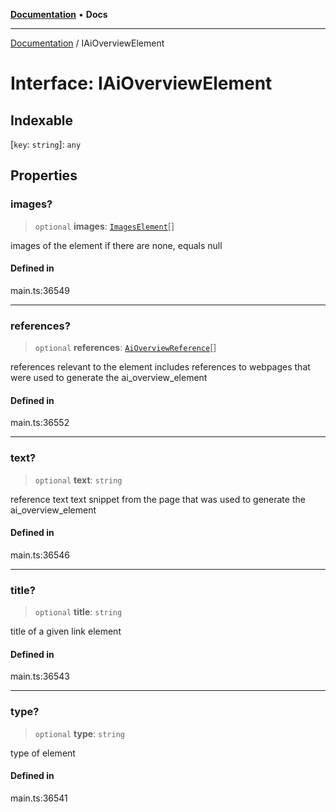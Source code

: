 [**Documentation**](../README.md) • **Docs**

***

[Documentation](../globals.md) / IAiOverviewElement

# Interface: IAiOverviewElement

## Indexable

 \[`key`: `string`\]: `any`

## Properties

### images?

> `optional` **images**: [`ImagesElement`](../classes/ImagesElement.md)[]

images of the element
if there are none, equals null

#### Defined in

main.ts:36549

***

### references?

> `optional` **references**: [`AiOverviewReference`](../classes/AiOverviewReference.md)[]

references relevant to the element
includes references to webpages that were used to generate the ai_overview_element

#### Defined in

main.ts:36552

***

### text?

> `optional` **text**: `string`

reference text
text snippet from the page that was used to generate the ai_overview_element

#### Defined in

main.ts:36546

***

### title?

> `optional` **title**: `string`

title of a given link element

#### Defined in

main.ts:36543

***

### type?

> `optional` **type**: `string`

type of element

#### Defined in

main.ts:36541
